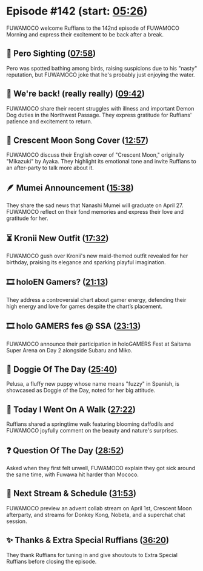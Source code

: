 # Episode #142 (start: [05:26](https://youtu.be/09O8ylooCFg?t=05m26s))

FUWAMOCO welcome Ruffians to the 142nd episode of FUWAMOCO Morning and express their excitement to be back after a break.

## 👀 Pero Sighting ([07:58](https://youtu.be/09O8ylooCFg?t=07m58s))

Pero was spotted bathing among birds, raising suspicions due to his "nasty" reputation, but FUWAMOCO joke that he's probably just enjoying the water.

## 🎉 We're back! (really really) ([09:42](https://youtu.be/09O8ylooCFg?t=09m42s))

FUWAMOCO share their recent struggles with illness and important Demon Dog duties in the Northwest Passage. They express gratitude for Ruffians' patience and excitement to return.

## 🎤 Crescent Moon Song Cover ([12:57](https://youtu.be/09O8ylooCFg?t=12m57s))

FUWAMOCO discuss their English cover of "Crescent Moon," originally "Mikazuki" by Ayaka. They highlight its emotional tone and invite Ruffians to an after-party to talk more about it.

## 🪶 Mumei Announcement ([15:38](https://youtu.be/09O8ylooCFg?t=15m38s))

They share the sad news that Nanashi Mumei will graduate on April 27. FUWAMOCO reflect on their fond memories and express their love and gratitude for her.

## ⏳ Kronii New Outfit ([17:32](https://youtu.be/09O8ylooCFg?t=17m32s))

FUWAMOCO gush over Kronii's new maid-themed outfit revealed for her birthday, praising its elegance and sparking playful imagination.

## 🎞️ holoEN Gamers? ([21:13](https://youtu.be/09O8ylooCFg?t=21m13s))

They address a controversial chart about gamer energy, defending their high energy and love for games despite the chart’s placement.

## 🎞️ holo GAMERS fes @ SSA ([23:13](https://youtu.be/09O8ylooCFg?t=23m13s))

FUWAMOCO announce their participation in holoGAMERS Fest at Saitama Super Arena on Day 2 alongside Subaru and Miko.

## 🐶 Doggie Of The Day ([25:40](https://youtu.be/09O8ylooCFg?t=25m40s))

Pelusa, a fluffy new puppy whose name means "fuzzy" in Spanish, is showcased as Doggie of the Day, noted for her big attitude.

## 🚶 Today I Went On A Walk ([27:22](https://youtu.be/09O8ylooCFg?t=27m22s))

Ruffians shared a springtime walk featuring blooming daffodils and FUWAMOCO joyfully comment on the beauty and nature's surprises.

## ❓ Question Of The Day ([28:52](https://youtu.be/09O8ylooCFg?t=28m52s))

Asked when they first felt unwell, FUWAMOCO explain they got sick around the same time, with Fuwawa hit harder than Mococo.

## 📅 Next Stream & Schedule ([31:53](https://youtu.be/09O8ylooCFg?t=31m53s))

FUWAMOCO preview an advent collab stream on April 1st, Crescent Moon afterparty, and streams for Donkey Kong, Nobeta, and a superchat chat session.

## ✨ Thanks & Extra Special Ruffians ([36:20](https://youtu.be/09O8ylooCFg?t=36m20s))

They thank Ruffians for tuning in and give shoutouts to Extra Special Ruffians before closing the episode.
